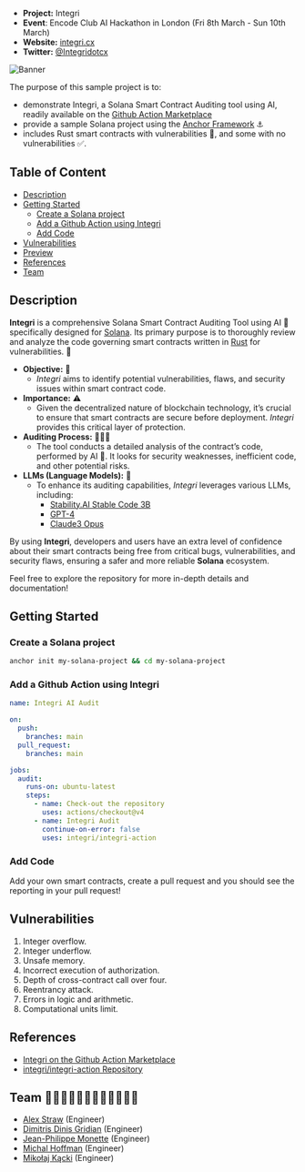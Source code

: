 
- **Project:** Integri
- **Event**: Encode Club AI Hackathon in London (Fri 8th March - Sun 10th March)
- **Website:** [integri.cx](https://integri.cx)
- **Twitter:** [@Integridotcx](https://x.com/Integridotcx)

![Banner](https://pbs.twimg.com/profile_banners/1875380630420090880/1735961009/1500x500)

The purpose of this sample project is to:

- demonstrate Integri, a Solana Smart Contract Auditing tool using AI, readily available on the [Github Action Marketplace](https://github.com/marketplace/actions/github-action-for-integri)
- provide a sample Solana project using the [Anchor Framework](https://github.com/coral-xyz/anchor) ⚓️
- includes Rust smart contracts with vulnerabilities 👾, and some with no vulnerabilities ✅.

## Table of Content
- [Description](#description)
- [Getting Started](#getting-started)
  - [Create a Solana project](#create-a-solana-project)
  - [Add a Github Action using Integri](#add-a-github-action-using-integri)
  - [Add Code](#add-code)
- [Vulnerabilities](#vulnerabilities)
- [Preview](#preview)
- [References](#references)
- [Team](#team-)

## Description

**Integri** is a comprehensive Solana Smart Contract Auditing Tool using AI 🤖 specifically designed for [Solana](https://solana.com/). Its primary purpose is to thoroughly review and analyze the code governing smart contracts written in [Rust](https://www.rust-lang.org/) for vulnerabilities. 🐛

- **Objective:** 🎯
  - _Integri_ aims to identify potential vulnerabilities, flaws, and security issues within smart contract code.
- **Importance:** ⚠️
  - Given the decentralized nature of blockchain technology, it’s crucial to ensure that smart contracts are secure before deployment. _Integri_ provides this critical layer of protection.
- **Auditing Process:** 🕵🏻‍♀️
  - The tool conducts a detailed analysis of the contract’s code, performed by AI 🤖. It looks for security weaknesses, inefficient code, and other potential risks.
- **LLMs (Language Models):** 💭
  - To enhance its auditing capabilities, _Integri_ leverages various LLMs, including:
    - [Stability.AI Stable Code 3B](https://stability.ai/news/stable-code-2024-llm-code-completion-release)
    - [GPT-4](https://openai.com/gpt-4)
    - [Claude3 Opus](https://www.anthropic.com/news/claude-3-family)

By using **Integri**, developers and users have an extra level of confidence about their smart contracts being free from critical bugs, vulnerabilities, and security flaws, ensuring a safer and more reliable **Solana** ecosystem.

Feel free to explore the repository for more in-depth details and documentation!

## Getting Started

### Create a Solana project

```sh
anchor init my-solana-project && cd my-solana-project
```

### Add a Github Action using Integri

```yml
name: Integri AI Audit

on:
  push:
    branches: main
  pull_request:
    branches: main

jobs:
  audit:
    runs-on: ubuntu-latest
    steps:
      - name: Check-out the repository
        uses: actions/checkout@v4
      - name: Integri Audit
        continue-on-error: false
        uses: integri/integri-action
```

### Add Code

Add your own smart contracts, create a pull request and you should see the reporting in your pull request!

## Vulnerabilities

1. Integer overflow.
2. Integer underflow.
3. Unsafe memory.
4. Incorrect execution of authorization.
5. Depth of cross-contract call over four.
6. Reentrancy attack.
7. Errors in logic and arithmetic.
8. Computational units limit.


## References

- [Integri on the Github Action Marketplace](https://github.com/marketplace/actions/github-action-for-integri)
- [integri/integri-action Repository](https://github.com/integri/integri-action)

## Team 👨🏻‍💻👨🏻‍💻👨🏻‍💻👨🏻‍💻

- [Alex Straw](https://github.com/alex-straw) (Engineer)
- [Dimitris Dinis Gridian](https://github.com/DinisDimitris) (Engineer)
- [Jean-Philippe Monette](https://github.com/jpmonette) (Engineer)
- [Michal Hoffman](https://github.com/MZHoffman) (Engineer)
- [Mikołaj Kącki](https://github.com/mkacki98) (Engineer)

